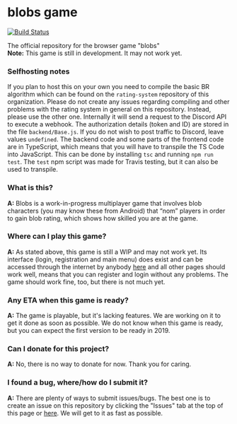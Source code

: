 # blobs game

[![Build Status](https://travis-ci.org/blobs-io/blobs.live.svg?branch=master)](https://travis-ci.org/blobs-io/blobs.live)

The official repository for the browser game "blobs"<br/>
**Note:** This game is still in development. It may not work yet. <br />
### Selfhosting notes
If you plan to host this on your own you need to compile the basic BR algorithm which can be found on the `rating-system` repository of this organization. Please do not create any issues regarding compiling and other problems with the rating system in general on this repository. Instead, please use the other one.
Internally it will send a request to the Discord API to execute a webhook. The authorization details (token and ID) are stored in the file `backend/Base.js`. If you do not wish to post traffic to Discord, leave values `undefined`.
The backend code and some parts of the frontend code are in TypeScript, which means that you will have to transpile the TS Code into JavaScript. This can be done by installing `tsc` and running `npm run test`. The `test` npm script was made for Travis testing, but it can also be used to transpile.

### What is this?
__A:__ Blobs is a work-in-progress multiplayer game that involves blob characters (you may know these from Android) that “nom” players in order to gain blob rating, which shows how skilled you are at the game.

### Where can I play this game?
__A:__ As stated above, this game is still a WIP and may not work yet. Its interface (login, registration and main menu) does exist and can be accessed through the internet by anybody [here](http://www.blobs-io.gq) and all other pages should work well, means that you can register and login without any problems. The game should work fine, too, but there is not much yet.

### Any ETA when this game is ready?
__A:__ The game is playable, but it's lacking features. We are working on it to get it done as soon as possible. We do not know when this game is ready, but you can expect the first version to be ready in 2019.

### Can I donate for this project?
__A:__ No, there is no way to donate for now. Thank you for caring.

### I found a bug, where/how do I submit it?
__A:__ There are plenty of ways to submit issues/bugs. The best one is to create an issue on this repository by clicking the "Issues" tab at the top of this page or [here](https://github.com/blobs-io/blobs.live/issues/new). We will get to it as fast as possible. 
